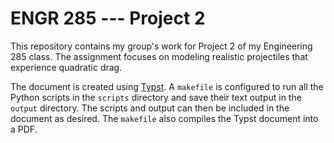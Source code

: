 # ENGR 285 --- Project 2

This repository contains my group's work for Project 2 of my Engineering 285 class.
The assignment focuses on modeling realistic projectiles that experience quadratic drag.

The document is created using [Typst](https://typst.app/).
A `makefile` is configured to run all the Python scripts in the `scripts` directory and save their text output in the `output` directory.
The scripts and output can then be included in the document as desired.
The `makefile` also compiles the Typst document into a PDF.
